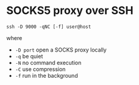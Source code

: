 # SOCKS5 proxy over SSH

```shell
ssh -D 9000 -qNC [-f] user@host
```

where

- `-D port` open a SOCKS proxy locally
- `-q` be quiet
- `-N` no command execution
- `-C` use compression
- `-f` run in the background